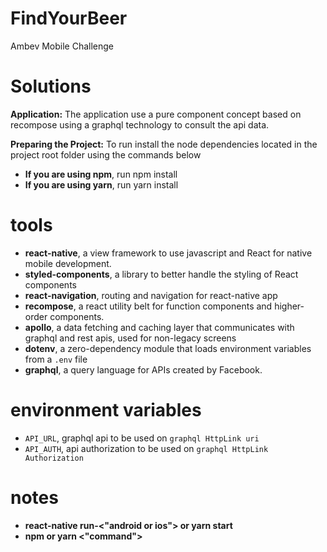 # FindYourBeer

Ambev Mobile Challenge

# Solutions

**Application:**
The application use a pure component concept based on recompose using a graphql technology to consult the api data.

**Preparing the Project:**
To run install the node dependencies located in the project root folder using the commands below

* **If you are using npm**, run npm install
* **If you are using yarn**, run yarn install

# tools

* **react-native**, a view framework to use javascript and React for native mobile development.
* **styled-components**, a library to better handle the styling of React components
* **react-navigation**, routing and navigation for react-native app
* **recompose**, a react utility belt for function components and higher-order components.
* **apollo**, a data fetching and caching layer that communicates with graphql and rest apis, used for non-legacy screens
* **dotenv**, a zero-dependency module that loads environment variables from a `.env` file
* **graphql**, a query language for APIs created by Facebook.

# environment variables

* `API_URL`, graphql api to be used on `graphql HttpLink uri`
* `API_AUTH`, api authorization to be used on `graphql HttpLink Authorization`

# notes

* **react-native run-<"android or ios"> or yarn start**
* **npm or yarn <"command">**
